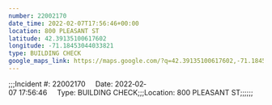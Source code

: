 ```yaml
---
number: 22002170
date_time: 2022-02-07T17:56:46+00:00
location: 800 PLEASANT ST
latitude: 42.39135100617602
longitude: -71.18453044033821
type: BUILDING CHECK
google_maps_link: https://maps.google.com/?q=42.39135100617602,-71.18453044033821
---
```


;;;Incident #: 22002170     Date: 2022‐02‐07 17:56:46     Type: BUILDING CHECK;;;Location: 800 PLEASANT ST;;;;;;
